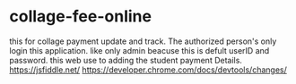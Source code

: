 # collage-fee-online
this for collage payment update and track.
The authorized person's only login this application. like only admin beacuse this is defult userID and password.
this web use to adding the student payment Details.
https://jsfiddle.net/
https://developer.chrome.com/docs/devtools/changes/
